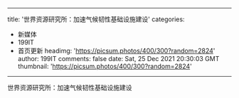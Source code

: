 
---
title: '世界资源研究所：加速气候韧性基础设施建设'
categories: 
 - 新媒体
 - 199IT
 - 首页更新
headimg: 'https://picsum.photos/400/300?random=2824'
author: 199IT
comments: false
date: Sat, 25 Dec 2021 20:30:03 GMT
thumbnail: 'https://picsum.photos/400/300?random=2824'
---

<div>   
世界资源研究所：加速气候韧性基础设施建设  
</div>
            